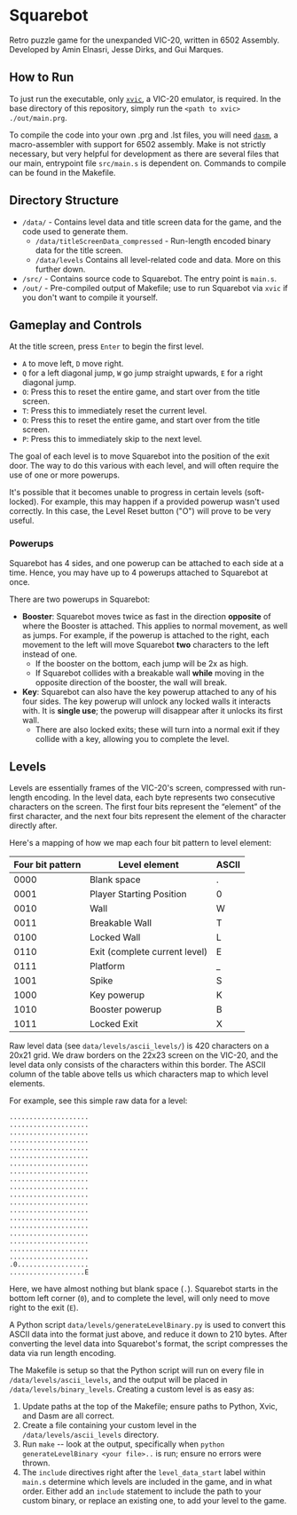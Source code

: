 # Squarebot

Retro puzzle game for the unexpanded VIC-20, written in 6502 Assembly. Developed by Amin Elnasri, Jesse Dirks, and Gui Marques.


## How to Run
To just run the executable, only [`xvic`](https://vice-emu.sourceforge.io/), a VIC-20 emulator, is required. In the base directory of this repository, simply run the `<path to xvic> ./out/main.prg`.

To compile the code into your own .prg and .lst files, you will need [`dasm`](https://dasm-assembler.github.io/), a macro-assembler with support for 6502 assembly. Make is not strictly necessary, but very helpful for development as there are several files that our main, entrypoint file `src/main.s` is dependent on. Commands to compile can be found in the Makefile.


## Directory Structure

- `/data/` - Contains level data and title screen data for the game, and the code used to generate them.
  - `/data/titleScreenData_compressed` - Run-length encoded binary data for the title screen.
  - `/data/levels` Contains all level-related code and data. More on this further down.
- `/src/` - Contains source code to Squarebot. The entry point is `main.s`.
- `/out/` - Pre-compiled output of Makefile; use to run Squarebot via `xvic` if you don't want to compile it yourself.



## Gameplay and Controls

At the title screen, press `Enter` to begin the first level. 
- `A` to move left, `D` move right.
- `Q` for a left diagonal jump, `W` go jump straight upwards, `E` for a right diagonal jump.
- `O`: Press this to reset the entire game, and start over from the title screen.
- `T`: Press this to immediately reset the current level.
- `O`: Press this to reset the entire game, and start over from the title screen.
- `P`: Press this to immediately skip to the next level.


The goal of each level is to move Squarebot into the position of the exit door. The way to do this various with each level, and will often require the use of one or more powerups.


It's possible that it becomes unable to progress in certain levels (soft-locked). For example, this may happen if a provided powerup wasn't used correctly. In this case, the Level Reset button ("O") will prove to be very useful.


### Powerups

Squarebot has 4 sides, and one powerup can be attached to each side at a time. Hence, you may have up to 4 powerups attached to Squarebot at once.

There are two powerups in Squarebot:
- **Booster**: Squarebot moves twice as fast in the direction **opposite** of where the Booster is attached. This applies to normal movement, as well as jumps. For example, if the powerup is attached to the right, each movement to the left will move Squarebot **two** characters to the left instead of one.
    - If the booster on the bottom, each jump will be 2x as high.
    - If Squarebot collides with a breakable wall **while** moving in the opposite direction of the booster, the wall will break.
- **Key**: Squarebot can also have the key powerup attached to any of his four sides. The key powerup will unlock any locked walls it interacts with. It is **single use**; the powerup will disappear after it unlocks its first wall.
  - There are also locked exits; these will turn into a normal exit if they collide with a key, allowing you to complete the level.

## Levels

Levels are essentially frames of the VIC-20's screen, compressed with run-length encoding.  In the level data, each byte represents two consecutive characters on the screen. The first four bits represent the “element” of the first character, and the next four bits represent the element of the character directly after.

Here's a mapping of how we map each four bit pattern to level element:

| Four bit pattern | Level element | ASCII |
| -------- | ------- |  --- |
| 0000 | Blank space |  . |
| 0001 | Player Starting Position  | 0  |
| 0010 | Wall |  W |
| 0011|  Breakable Wall |  T |
| 0100 | Locked Wall |  L |
| 0110 | Exit (complete current level) | E  |
| 0111 | Platform | _ |
| 1001 | Spike | S |
| 1000 | Key powerup |  K |
| 1010 | Booster powerup | B |
| 1011 | Locked Exit | X |

Raw level data (see `data/levels/ascii_levels/`) is 420 characters on a 20x21 grid. We draw borders on the 22x23 screen on the VIC-20, and the level data only consists of the characters within this border. The ASCII column of the table above tells us which characters map to which level elements. 

For example, see this simple raw data for a level:
```
....................
....................
....................
....................
....................
....................
....................
....................
....................
....................
....................
....................
....................
....................
....................
....................
....................
....................
....................
.0..................
...................E
```

Here, we have almost nothing but blank space (`.`). Squarebot starts in the bottom left corner (`0`), and to complete the level, will only need to move right to the exit (`E`).


A Python script `data/levels/generateLevelBinary.py` is used to convert this ASCII data into the format just above, and reduce it down to 210 bytes. After converting the level data into Squarebot's format, the script compresses the data via run length encoding. 

The Makefile is setup so that the Python script will run on every file in `/data/levels/ascii_levels`, and the output will be placed in `/data/levels/binary_levels`. Creating a custom level is as easy as:
1. Update paths at the top of the Makefile; ensure paths to Python, Xvic, and Dasm are all correct.
2. Create a file containing your custom level in the `/data/levels/ascii_levels` directory.
3. Run `make` -- look at the output, specifically when `python generateLevelBinary <your file>..` is run; ensure no errors were thrown.
4. The `include` directives right after the `level_data_start` label within `main.s` determine which levels are included in the game, and in what order. Either add an `include` statement to include the path to your custom binary, or replace an existing one, to add your level to the game.